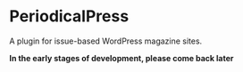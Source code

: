 PeriodicalPress
===============

A plugin for issue-based WordPress magazine sites.

**In the early stages of development, please come back later**
